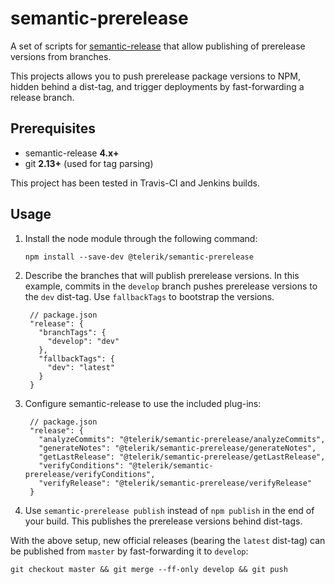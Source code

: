# semantic-prerelease

A set of scripts for [semantic-release](https://github.com/semantic-release/semantic-release) that allow publishing of prerelease versions from branches.

This projects allows you to push prerelease package versions to NPM, hidden behind a dist-tag, and trigger deployments by fast-forwarding a release branch.

## Prerequisites

- semantic-release **4.x+**
- git **2.13+** (used for tag parsing)

This project has been tested in Travis-CI and Jenkins builds.

## Usage

1. Install the node module through the following command:

       npm install --save-dev @telerik/semantic-prerelease

2. Describe the branches that will publish prerelease versions.
     In this example, commits in the `develop` branch pushes prerelease versions to the `dev` dist-tag. Use `fallbackTags` to bootstrap the versions.

        // package.json
        "release": {
          "branchTags": {
            "develop": "dev"
          },
          "fallbackTags": {
            "dev": "latest"
          }
        }

3. Configure semantic-release to use the included plug-ins:

        // package.json
        "release": {
          "analyzeCommits": "@telerik/semantic-prerelease/analyzeCommits",
          "generateNotes": "@telerik/semantic-prerelease/generateNotes",
          "getLastRelease": "@telerik/semantic-prerelease/getLastRelease",
          "verifyConditions": "@telerik/semantic-prerelease/verifyConditions",
          "verifyRelease": "@telerik/semantic-prerelease/verifyRelease"
        }

4. Use `semantic-prerelease publish` instead of `npm publish` in the end of your build. This publishes the prerelease versions behind dist-tags.

With the above setup, new official releases (bearing the `latest` dist-tag) can be published from `master` by fast-forwarding it to `develop`:

    git checkout master && git merge --ff-only develop && git push
